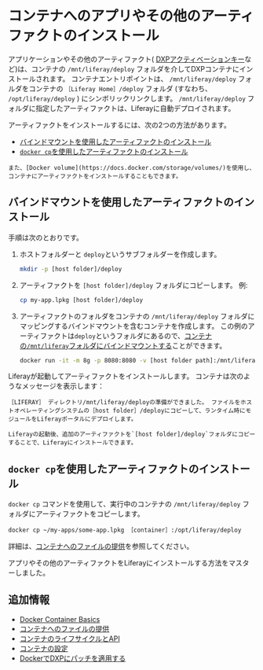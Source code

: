 # コンテナへのアプリやその他のアーティファクトのインストール

アプリケーションやその他のアーティファクト( [DXPアクティベーションキー](../../setting-up-liferay/activating-liferay-dxp.md)など)は、コンテナの `/mnt/liferay/deploy` フォルダを介してDXPコンテナにインストールされます。 コンテナエントリポイントは、 `/mnt/liferay/deploy` フォルダをコンテナの `［Liferay Home］/deploy` フォルダ (すなわち、 `/opt/liferay/deploy` ) にシンボリックリンクします。 `/mnt/liferay/deploy` フォルダに指定したアーティファクトは、Liferayに自動デプロイされます。

アーティファクトをインストールするには、次の2つの方法があります。

* [バインドマウントを使用したアーティファクトのインストール](#installing-artifacts-using-a-bind-mount)
* [`docker cp`を使用したアーティファクトのインストール](#installing-artifacts-using-docker-cp)

```{note}
また、[Docker volume](https://docs.docker.com/storage/volumes/)を使用し、コンテナにアーティファクトをインストールすることもできます。
```

<a name="installing-artifacts-using-a-bind-mount" />

## バインドマウントを使用したアーティファクトのインストール

手順は次のとおりです。

1. ホストフォルダーと `deploy`というサブフォルダーを作成します。

    ```bash
    mkdir -p [host folder]/deploy
    ```

1. アーティファクトを `[host folder]/deploy` フォルダにコピーします。 例:

    ```bash
    cp my-app.lpkg [host folder]/deploy
    ```

1. アーティファクトのフォルダをコンテナの `/mnt/liferay/deploy` フォルダにマッピングするバインドマウントを含むコンテナを作成します。 この例のアーティファクトは`deploy`というフォルダにあるので、[コンテナの`/mnt/liferay`フォルダにバインドマウントする](./providing-files-to-the-container.md#bind-mounting-a-host-folder-to-mnt-liferay)ことができます。

    ```bash
    docker run -it -m 8g -p 8080:8080 -v [host folder path]:/mnt/liferay liferay/dxp:[tag]
    ```

Liferayが起動してアーティファクトをインストールします。 コンテナは次のようなメッセージを表示します：

```message
［LIFERAY］ ディレクトリ/mnt/liferay/deployの準備ができました。 ファイルをホストオペレーティングシステムの［host folder］/deployにコピーして、ランタイム時にモジュールをLiferayポータルにデプロイします。
```

```{note}
Liferayの起動後、追加のアーティファクトを`[host folder]/deploy`フォルダにコピーすることで、Liferayにインストールできます。
```

<a name="installing-artifacts-using-docker-cp" />

## `docker cp`を使用したアーティファクトのインストール

`docker cp` コマンドを使用して、実行中のコンテナの `/mnt/liferay/deploy` フォルダにアーティファクトをコピーします。

```bash
docker cp ~/my-apps/some-app.lpkg ［container］:/opt/liferay/deploy
```

詳細は、[コンテナへのファイルの提供](./providing-files-to-the-container.md)を参照してください。

アプリやその他のアーティファクトをLiferayにインストールする方法をマスターしました。

<a name="additional-information" />

## 追加情報

* [Docker Container Basics](./docker-container-basics.md)
* [コンテナへのファイルの提供](./providing-files-to-the-container.md)
* [コンテナのライフサイクルとAPI](./container-lifecycle-and-api.md)
* [コンテナの設定](./configuring-containers.md)
* [DockerでDXPにパッチを適用する](./patching-dxp-in-docker.md)
